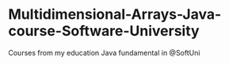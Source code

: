 # Multidimensional-Arrays-Java-course-Software-University
Courses from my education Java fundamental  in @SoftUni
